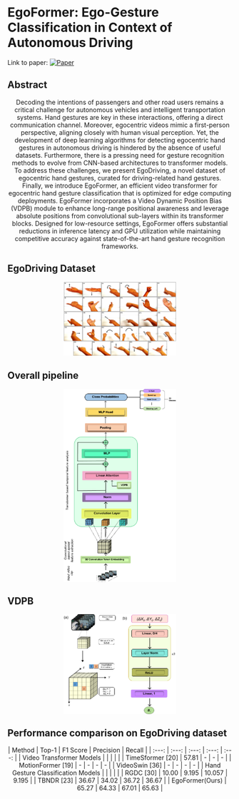 # EgoFormer: Ego-Gesture Classification in Context of Autonomous Driving <br/>
 Link to paper: [![Paper](https://img.shields.io/badge/paper-IEEE%20Sensors-blue)](https://ieeexplore.ieee.org/document/10508297)

## Abstract <br/>
<p align="center"> Decoding the intentions of passengers and other road users remains a critical challenge for autonomous vehicles and intelligent transportation systems. Hand gestures are key in these interactions, offering a direct communication channel. Moreover, egocentric videos mimic a first-person perspective, aligning closely with human visual perception. Yet, the development of deep learning algorithms for detecting egocentric hand gestures in autonomous driving is hindered by the absence of useful datasets. Furthermore, there is a pressing need for gesture recognition methods to evolve from CNN-based architectures to transformer models. To address these challenges, we present EgoDriving, a novel dataset of egocentric hand gestures, curated for driving-related hand gestures. Finally, we introduce EgoFormer, an efficient video transformer for egocentric hand gesture classification that is optimized for edge computing deployments. EgoFormer incorporates a Video Dynamic Position Bias (VDPB) module to enhance long-range positional awareness and leverage absolute positions from convolutional sub-layers within its transformer blocks. Designed for low-resource settings, EgoFormer offers substantial reductions in inference latency and GPU utilization while maintaining competitive accuracy against state-of-the-art hand gesture recognition frameworks.</p>

## EgoDriving Dataset
<p align="center">
<img src = "images/Qazi3_Hand_gestures.jpg " alt="Raw image" width="50%"/>
</p>

## Overall pipeline
<p align="center">
<img src = "images/Egoformer_pipeline.png " alt="Raw image" width="50%" align="center"/>
</p>

## VDPB
<p align="center">
<img src = "images/VDPB.png " alt="Raw image" width="50%" align="center"/>
</p>

## Performance comparison on EgoDriving dataset
<p align="center">
| Method | Top-1 | F1 Score | Precision | Recall |
| :---: | :---: | :---: | :---: | :---: |
| Video Transformer Models |  |  |  |  |
| TimeSformer [20] | 57.81 | - | - | - |
| MotionFormer [19] | - | - | - | - |
| VideoSwin [36] | - | - | - | - |
| Hand Gesture Classification Models |  |  |  |  |
| RGDC [30] | 10.00 | 9.195 | 10.057 | 9.195 |
| TBNDR [23] | 36.67 | 34.02 | 36.72 | 36.67 |
| EgoFormer(Ours) | 65.27 | 64.33 | 67.01 | 65.63 |
</p>
